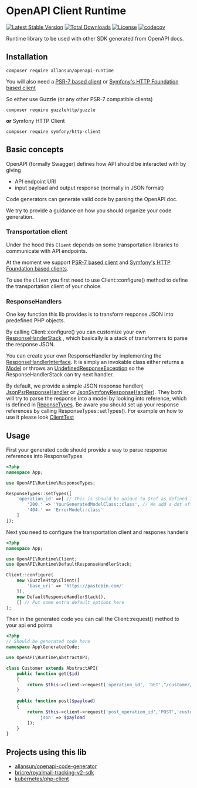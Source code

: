 # OpenAPI Client Runtime

[![Latest Stable Version](https://poser.pugx.org/allansun/openapi-runtime/v)](https:://packagist.org/packages/allansun/openapi-runtime)
[![Total Downloads](https://poser.pugx.org/allansun/openapi-runtime/downloads)](https:://packagist.org/packages/allansun/openapi-runtime)
[![License](https://poser.pugx.org/allansun/openapi-runtime/license)](https:://packagist.org/packages/allansun/openapi-runtime)
[![codecov](https://codecov.io/gh/allansun/openapi-runtime/branch/master/graph/badge.svg?token=OVYRXPSW2Y)](https://codecov.io/gh/allansun/openapi-runtime)


Runtime library to be used with other SDK generated from OpenAPI docs.

## Installation

```shell
composer require allansun/openapi-runtime
```

You will also need a [PSR-7 based client](https://www.php-fig.org/psr/psr-7/)
or [Symfony's HTTP Foundation based client](https://symfony.com/doc/current/http_client.html)

So either use Guzzle (or any other PSR-7 compatible clients)

```shell
composer require guzzlehttp/guzzle
```

**or** Symfony HTTP Client

```shell
composer require symfony/http-client
```

## Basic concepts

OpenAPI (formally Swagger) defines how API should be interacted with by giving

- API endpoint URI
- input payload and output response (normally in JSON format)

Code generators can generate valid code by parsing the OpenAPI doc.

We try to provide a guidance on how you should organize your code generation.

### Transportation client

Under the hood this `Client` depends on some transportation libraries to communicate with API endpoints.

At the moment we support [PSR-7 based client](https://www.php-fig.org/psr/psr-7/)
and [Symfony's HTTP Foundation based clients](https://symfony.com/doc/current/http_client.html).

To use the `Client` you first need to use Client::configure() method to define the transportation client of your choice.

### ResponseHandlers

One key function this lib provides is to transform response JSON into predefined PHP objects.

By calling Client::configure() you can customize your own [ResponseHanderStack](/src/ResponseHandlerStack.php) , which
basically is a stack of transformers to parse the response JSON.

You can create your own ResponseHandler by implementing the
[ResponseHandlerInterface](/src/ResponseHandler/ResponseHandlerInterface.php). It is simply an invokable class either
returns a [Model](/src/ModelInterface.php) or throws an
[UndefinedResponseException](/src/ResponseHandler/Exception/UndefinedResponseException.php) so the ResponseHandlerStack
can try next handler.

By default, we provide a simple JSON response handler(
[JsonPsrResponseHandler](/src/ResponseHandler/JsonPsrResponseHandler.php) or
[JsonSymfonyResponseHandler](/src/ResponseHandler/JsonSymfonyResponseHandler.php)). They both will try to parse the
response into a model by looking into reference, which is defined in [ReponseTypes](/src/ResponseTypes.php). Be aware
you should set up your response references by calling ResponseTypes::setTypes(). For example on how to use it please
look [ClientTest](/tests/ClientTest.php)

## Usage

First your generated code should provide a way to parse response references into ResponseTypes

```php
<?php 
namespace App;

use OpenAPI\Runtime\ResponseTypes;

ResponseTypes::setTypes([
    'operation_id' =>[ // This is should be unique to $ref as defined in the OpenAPI doc
        '200.' => 'YourGeneratedModelClass::class', // We add a dot after there HTTP status code to enforce string tyep
        '404.' => 'ErrorModel::class'
    ]
]);  
```

Next you need to configure the transportation client and respones handerls

```php
<?php
namespace App;

use OpenAPI\Runtime\Client;
use OpenAPI\Runtime\DefaultResponseHandlerStack;

Client::configure(
    new \GuzzleHttp\Client([
        'base_uri' => 'https://pastebin.com/'
    ]),
    new DefaultResponseHandlerStack(),
    [] // Put some extra default options here
);
```

Then in the generated code you can call the Client::request() method to your api end points

```php
<?php
// Should be generated code here
namespace App\GeneratedCode;

use OpenAPI\Runtime\AbstractAPI;

class Customer extends AbstractAPI{
    public function get($id)
    {
        return $this->client->request('operation_id', 'GET',"/customer/${id}",null);
    }
    
    public function post($payload)
    {
        return $this->client->request('post_operation_id','POST','customer',[
            'json' => $payload
        ]);
    }
}
```

## Projects using this lib

- [allansun/openapi-code-generator](https://github.com/allansun/openapi-code-generator)
- [bricre/royalmail-tracking-v2-sdk](https://gihub.com/bricre/royalmail-tracking-v2-sdk)
- [kubernetes/php-client](https://packagist.org/packages/kubernetes/php-client)
